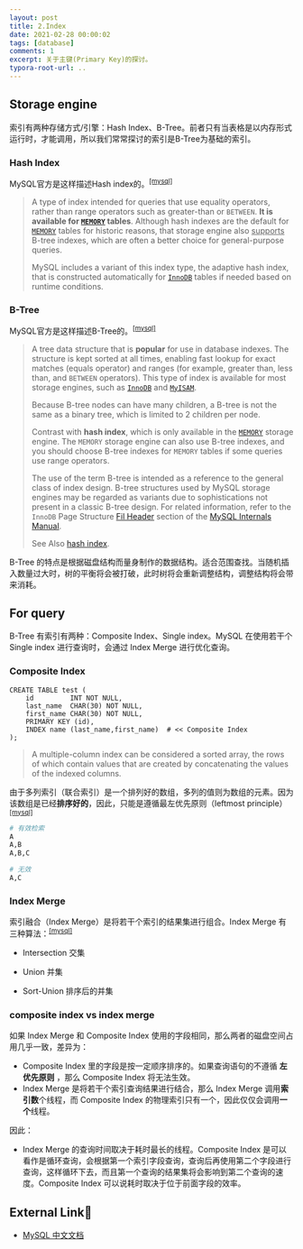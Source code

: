 ```yaml
---
layout: post
title: 2.Index
date: 2021-02-28 00:00:02
tags: [database]
comments: 1
excerpt: 关于主键(Primary Key)的探讨。
typora-root-url: ..
---
```


## Storage engine

索引有两种存储方式/引擎：Hash Index、B-Tree。前者只有当表格是以内存形式运行时，才能调用，所以我们常常探讨的索引是B-Tree为基础的索引。

### Hash Index

MySQL官方是这样描述Hash index的。<sup>[[mysql]](https://dev.mysql.com/doc/refman/8.0/en/glossary.html#glos_hash_index)</sup> 

> A type of index intended for queries that use equality operators, rather than range operators such as greater-than or `BETWEEN`. **It is available for [`MEMORY`](https://dev.mysql.com/doc/refman/8.0/en/memory-storage-engine.html) tables**. Although hash indexes are the default for [`MEMORY`](https://dev.mysql.com/doc/refman/8.0/en/memory-storage-engine.html) tables for historic reasons, that storage engine also <u>supports</u> B-tree indexes, which are often a better choice for general-purpose queries.
>
> MySQL includes a variant of this index type, the adaptive hash index, that is constructed automatically for [`InnoDB`](https://dev.mysql.com/doc/refman/8.0/en/innodb-storage-engine.html) tables if needed based on runtime conditions.
>

### B-Tree

MySQL官方是这样描述B-Tree的。<sup>[[mysql]](https://dev.mysql.com/doc/refman/8.0/en/glossary.html#glos_b_tree)</sup> 

> A tree data structure that is **popular** for use in database indexes. The structure is kept sorted at all times, enabling fast lookup for exact matches (equals operator) and ranges (for example, greater than, less than, and `BETWEEN` operators). This type of index is available for most storage engines, such as [`InnoDB`](https://dev.mysql.com/doc/refman/8.0/en/innodb-storage-engine.html) and [`MyISAM`](https://dev.mysql.com/doc/refman/8.0/en/myisam-storage-engine.html).
>
> Because B-tree nodes can have many children, a B-tree is not the same as a binary tree, which is limited to 2 children per node.
>
> Contrast with **hash index**, which is only available in the [`MEMORY`](https://dev.mysql.com/doc/refman/8.0/en/memory-storage-engine.html) storage engine. The `MEMORY` storage engine can also use B-tree indexes, and you should choose B-tree indexes for `MEMORY` tables if some queries use range operators.
>
> The use of the term B-tree is intended as a reference to the general class of index design. B-tree structures used by MySQL storage engines may be regarded as variants due to sophistications not present in a classic B-tree design. For related information, refer to the `InnoDB` Page Structure [Fil Header](https://dev.mysql.com/doc/internals/en/innodb-fil-header.html) section of the [MySQL Internals Manual](https://dev.mysql.com/doc/internals/en/index.html).
>
> See Also [hash index](https://dev.mysql.com/doc/refman/8.0/en/glossary.html#glos_hash_index).

B-Tree 的特点是根据磁盘结构而量身制作的数据结构。适合范围查找。当随机插入数量过大时，树的平衡将会被打破，此时树将会重新调整结构，调整结构将会带来消耗。

## For query

B-Tree 有索引有两种：Composite Index、Single index。MySQL 在使用若干个 Single index 进行查询时，会通过 Index Merge 进行优化查询。

### Composite Index

```mysql
CREATE TABLE test (
    id         INT NOT NULL,
    last_name  CHAR(30) NOT NULL,
    first_name CHAR(30) NOT NULL,
    PRIMARY KEY (id),
    INDEX name (last_name,first_name)  # << Composite Index
);
```

> A multiple-column index can be considered a sorted array, the rows of which contain values that are created by concatenating the values of the indexed columns.

由于多列索引（联合索引）是一个排列好的数组，多列的值则为数组的元素。因为该数组是已经**排序好的**，因此，只能是遵循最左优先原则（leftmost principle）  <sup>[[mysql]](https://dev.mysql.com/doc/refman/8.0/en/multiple-column-indexes.html)</sup>

```bash
# 有效检索
A
A,B
A,B,C

# 无效
A,C
```

### Index Merge

索引融合（Index Merge）是将若干个索引的结果集进行组合。Index Merge 有三种算法：<sup>[[mysql]](https://dev.mysql.com/doc/refman/8.0/en/index-merge-optimization.html)</sup> 

- Intersection 交集

- Union 并集
- Sort-Union 排序后的并集

### composite index vs index merge

如果 Index Merge 和 Composite Index 使用的字段相同，那么两者的磁盘空间占用几乎一致，差异为：

- Composite Index 里的字段是按一定顺序排序的。如果查询语句的不遵循 **左优先原则** ，那么 Composite Index 将无法生效。
- Index Merge 是将若干个索引查询结果进行结合，那么 Index Merge 调用**索引数**个线程，而 Composite Index 的物理索引只有一个，因此仅仅会调用**一个**线程。

因此：

- Index Merge 的查询时间取决于耗时最长的线程。Composite Index 是可以看作是循环查询，会根据第一个索引字段查询，查询后再使用第二个字段进行查询，这样循环下去，而且第一个查询的结果集将会影响到第二个查询的速度。Composite Index 可以说耗时取决于位于前面字段的效率。

## External Link🔗

- [MySQL 中文文档](https://www.docs4dev.com/docs/zh/mysql/5.7/reference/index-btree-hash.html)